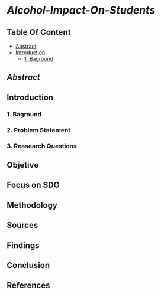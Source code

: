 # *Alcohol-Impact-On-Students*

## Table Of Content
* [Abstract](Abstract)
* [Introduction](Introduction)
  * [1. Baground](1.Baground)
## *Abstract*

## Introduction
  ###  1. Baground
     
   ### 2. Problem Statement
     
   ### 3.  Reasearch Questions

 ## Objetive

## Focus on SDG

## Methodology

## Sources

## Findings

## Conclusion

## References
